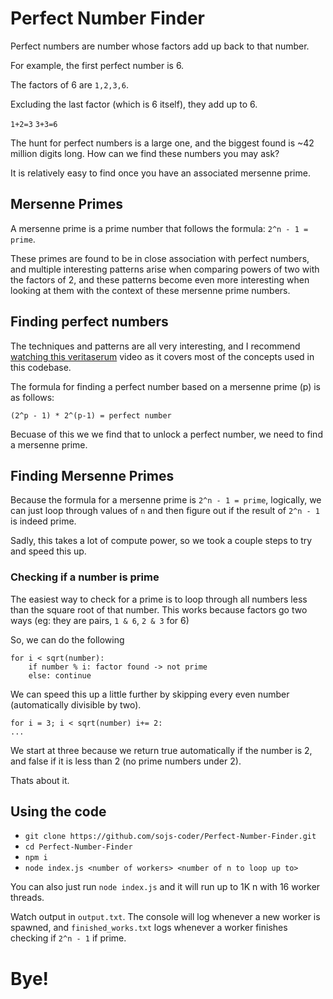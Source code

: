 # Perfect Number Finder

Perfect numbers are number whose factors add up back to that number.

For example, the first perfect number is 6.

The factors of 6 are `1,2,3,6`.

Excluding the last factor (which is 6 itself), they add up to 6.

`1+2=3`
`3+3=6`


The hunt for perfect numbers is a large one, and the biggest found is ~42 million digits long. How can we find these numbers you may ask?

It is relatively easy to find once you have an associated mersenne prime.

## Mersenne Primes

A mersenne prime is a prime number that follows the formula: `2^n - 1 = prime`.

These primes are found to be in close association with perfect numbers, and multiple interesting patterns arise when comparing powers of two with the factors of 2, and these patterns become even more interesting when looking at them with the context of these mersenne prime numbers.

## Finding perfect numbers

The techniques and patterns are all very interesting, and I recommend [watching this veritaserum](https://www.youtube.com/watch?v=Zrv1EDIqHkY&t=406s) video as it covers most of the concepts used in this codebase.

The formula for finding a perfect number based on a mersenne prime (p) is as follows:

`(2^p - 1) * 2^(p-1) = perfect number`

Becuase of this we we find that to unlock a perfect number, we need to find a mersenne prime.

## Finding Mersenne Primes

Because the formula for a mersenne prime is `2^n - 1 = prime`, logically, we can just loop through values of `n` and then figure out if the result of `2^n - 1` is indeed prime. 

Sadly, this takes a lot of compute power, so we took a couple steps to try and speed this up.

### Checking if a number is prime

The easiest way to check for a prime is to loop through all numbers less than the square root of that number. This works because factors go two ways (eg: they are pairs, `1 & 6`, `2 & 3` for 6)

So, we can do the following

```
for i < sqrt(number):
    if number % i: factor found -> not prime
    else: continue
```

We can speed this up a little further by skipping every even number (automatically divisible by two).

```
for i = 3; i < sqrt(number) i+= 2:
...
```

We start at three because we return true automatically if the number is 2, and false if it is less than 2 (no prime numbers under 2).

Thats about it.


## Using the code

- `git clone https://github.com/sojs-coder/Perfect-Number-Finder.git`
- `cd Perfect-Number-Finder`
- `npm i`
- `node index.js <number of workers> <number of n to loop up to>`

You can also just run `node index.js` and it will run up to 1K n with 16 worker threads.

Watch output in `output.txt`. The console will log whenever a new worker is spawned, and `finished_works.txt` logs whenever a worker finishes checking if `2^n - 1` if prime.

# Bye!